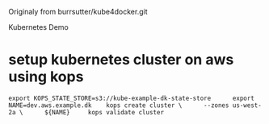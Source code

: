 Originaly from burrsutter/kube4docker.git


Kubernetes Demo

# setup kubernetes cluster on aws using kops
`export KOPS_STATE_STORE=s3://kube-example-dk-state-store     
export NAME=dev.aws.example.dk   
kops create cluster \     
--zones us-west-2a \     
${NAME}    
kops validate cluster
`
